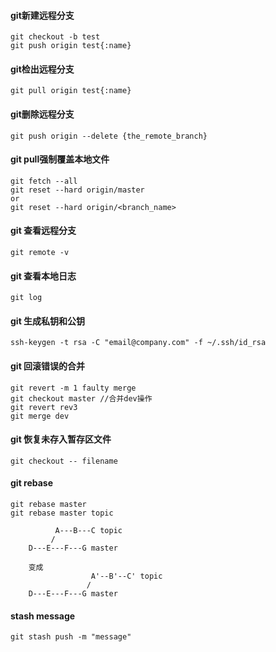 #### git新建远程分支
```shell
git checkout -b test
git push origin test{:name}
```
#### git检出远程分支
```shell
git pull origin test{:name}
```

#### git删除远程分支
``` shell
git push origin --delete {the_remote_branch}
```
#### git pull强制覆盖本地文件
```shell
git fetch --all
git reset --hard origin/master
or 
git reset --hard origin/<branch_name>
```
#### git 查看远程分支
```shell
git remote -v
```
#### git 查看本地日志
```shell
git log
```
#### git 生成私钥和公钥
```shell
ssh-keygen -t rsa -C "email@company.com" -f ~/.ssh/id_rsa
```
#### git 回滚错误的合并
```shell
git revert -m 1 faulty merge
git checkout master //合并dev操作
git revert rev3
git merge dev 
```
#### git 恢复未存入暂存区文件
```shell
git checkout -- filename
```

#### git rebase
```shell
git rebase master
git rebase master topic

          A---B---C topic
         /
    D---E---F---G master
    
    变成
                  A'--B'--C' topic
                 /
    D---E---F---G master
```

#### stash message
```shell
git stash push -m "message"
```
